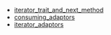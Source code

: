 - [iterator_trait_and_next_method](iterator_trait_and_next_method/README.md)
- [consuming_adaptors](consuming_adaptors/README.md)
- [iterator_adaptors](iterator_adaptors/README.md)